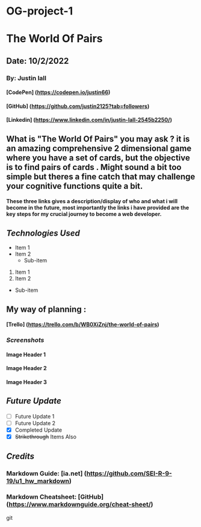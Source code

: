 # OG-project-1

# The World Of Pairs

## Date: 10/2/2022

### By: Justin lall

#### [CodePen] (https://codepen.io/justin66)

#### [GitHub] (https://github.com/justin2125?tab=followers)

#### [Linkedin] (https://www.linkedin.com/in/justin-lall-2545b2250/)

## What is "The World Of Pairs" you may ask ? it is an amazing comprehensive 2 dimensional game where you have a set of cards, but the objective is to find pairs of cards . Might sound a bit too simple but theres a fine catch that may challenge your cognitive functions quite a bit.

#### These three links gives a description/display of who and what i will become in the future, most importantly the links i have provided are the key steps for my crucial journey to become a **web developer**.

## **_Technologies Used_**

- Item 1
- Item 2
  - Sub-item

1. Item 1
2. Item 2

- Sub-item

## My way of planning :

#### [Trello] (https://trello.com/b/WB0XiZnj/the-world-of-pairs)

### **_Screenshots_**

#### Image Header 1

#### Image Header 2

#### Image Header 3

## **_Future Update_**

####

- [ ] Future Update 1
- [ ] Future Update 2
- [x] Completed Update
- [x] ~~Strikethrough~~ Items Also

## **_Credits_**

###

### Markdown Guide: [ia.net] (https://github.com/SEI-R-9-19/u1_hw_markdown)

### Markdown Cheatsheet: [GitHub] (https://www.markdownguide.org/cheat-sheet/)

git
